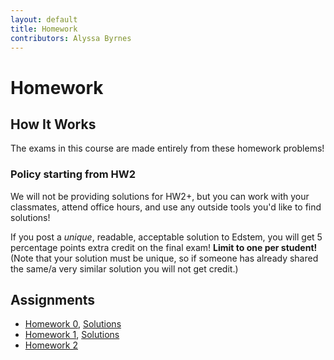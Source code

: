 ```yaml
---
layout: default
title: Homework
contributors: Alyssa Byrnes
---
```


# Homework

## How It Works

The exams in this course are made entirely from these homework problems! 

### Policy starting from HW2

We will not be providing solutions for HW2+, but you can work with your classmates, attend office hours, and use any outside tools you'd like to find solutions! 

If you post a *unique*, readable, acceptable solution to Edstem, you will get 5 percentage points extra credit on the final exam! **Limit to one per student!** (Note that your solution must be unique, so if someone has already shared the same/a very similar solution you will not get credit.)

## Assignments

* [Homework 0](static/HW/HW0.pdf), [Solutions](/comp455/static/HW/HW0-solutions.pdf)
* [Homework 1](static/HW/HW1.pdf), [Solutions](static/HW/HW1-solutions.pdf)
* [Homework 2](static/HW/HW2.pdf)
